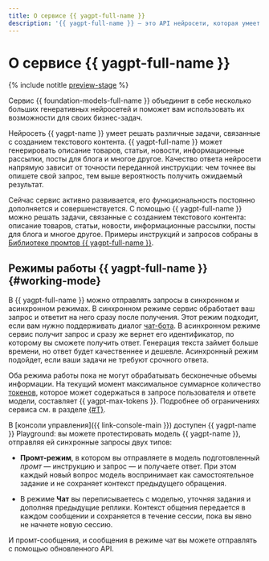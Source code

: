 ```yaml
---
title: О сервисе {{ yagpt-full-name }}
description: '{{ yagpt-full-name }} — это API нейросети, которая умеет решать различные задачи, связанные с созданием текстового контента. {{ yagpt-name }} может генерировать описание товаров, статьи, новости, информационные рассылки, посты для блога и многое другое. Качество ответа нейросети напрямую зависит от точности переданной инструкции: чем точнее вы опишете свой запрос, тем выше вероятность получить ожидаемый результат.'
---
```


# О сервисе {{ yagpt-full-name }}

{% include notitle [preview-stage](../../_includes/foundation-models/yandexgpt/preview.md) %}

Cервис {{ foundation-models-full-name }} объединит в себе несколько больших генеративных нейросетей и поможет вам использовать их возможности для своих бизнес-задач.

Нейросеть {{ yagpt-name }} умеет решать различные задачи, связанные с созданием текстового контента. {{ yagpt-full-name }} может генерировать описание товаров, статьи, новости, информационные рассылки, посты для блога и многое другое. Качество ответа нейросети напрямую зависит от точности переданной инструкции: чем точнее вы опишете свой запрос, тем выше вероятность получить ожидаемый результат.

Сейчас сервис активно развивается, его функциональность постоянно дополняется и совершенствуется. С помощью {{ yagpt-full-name }} можно решать задачи, связанные с созданием текстового контента: описание товаров, статьи, новости, информационные рассылки, посты для блога и многое другое. Примеры инструкций и запросов собраны в [Библиотеке промтов {{ yagpt-full-name }}](../prompts/index.md).

## Режимы работы {{ yagpt-full-name }} {#working-mode}

В {{ yagpt-full-name }} можно отправлять запросы в синхронном и асинхронном режимах. В синхронном режиме сервис обработает ваш запрос и ответит на него сразу после получения. Этот режим подходит, если вам нужно поддерживать диалог [чат-бота](../../glossary/chat-bot.md). В асинхронном режиме сервис получит запрос и сразу же вернет его идентификатор, по которому вы сможете получить ответ. Генерация текста займет больше времени, но ответ будет качественнее и дешевле. Асинхронный режим подойдет, если ваши задачи не требуют срочного ответа.

Оба режима работы пока не могут обрабатывать бесконечные объемы информации. На текущий момент максимальное суммарное количество [токенов](tokens.md), которое может содержаться в запросе пользователя и ответе модели, составляет {{ yagpt-max-tokens }}. Подробнее об ограничениях сервиса см. в разделе [{#T}](limits.md).

В [консоли управления]({{ link-console-main }}) доступен {{ yagpt-name }} Playground: вы можете протестировать модель {{ yagpt-name }}, отправляя ей синхронные запросы двух типов:

* **Промт-режим**, в котором вы отправляете в модель подготовленный _промт_ — инструкцию и запрос — и получаете ответ. При этом каждый новый вопрос модель воспринимает как самостоятельное задание и не сохраняет контекст предыдущего обращения.

* В режиме **Чат** вы переписываетесь с моделью, уточняя задания и дополняя предыдущие реплики. Контекст общения передается в каждом сообщении и сохраняется в течение сессии, пока вы явно не начнете новую сессию.

И промт-сообщения, и сообщения в режиме чат вы можете отправлять с помощью обновленного API.
